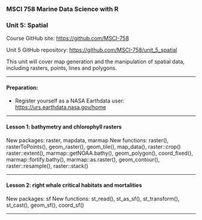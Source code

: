### MSCI 758 Marine Data Science with R
### Unit 5: Spatial

Course GitHub site: https://github.com/MSCI-758

Unit 5 GitHub repository: https://github.com/MSCI-758/unit_5_spatial

This unit will cover map generation and the manipulation of spatial data, including rasters, points, lines and polygons.

***

#### Preparation:

-  Register yourself as a NASA Earthdata user: https://urs.earthdata.nasa.gov/home

***

#### Lesson 1: bathymetry and chlorophyll rasters

New packages: raster, mapdata, marmap
New functions: raster(), rasterToPoints(), geom_raster(), geom_tile(), map_data(), raster::crop() raster::extent(), marmap::getNOAA.bathy(), geom_polygon(), coord_fixed(), marmap::fortify.bathy(), marmap::as.raster(), geom_contour(), raster::resample(), raster::stack()

***

#### Lesson 2: right whale critical habitats and mortalities

New packages: sf 
New functions: st_read(), st_as_sf(), st_transform(), st_cast(), geom_sf(), coord_sf()

***